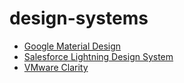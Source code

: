 # design-systems

- [Google Material Design](https://material.io/guidelines/#introduction-goals)
- [Salesforce Lightning Design System](https://www.lightningdesignsystem.com)
- [VMware Clarity](https://vmware.github.io/clarity/)

